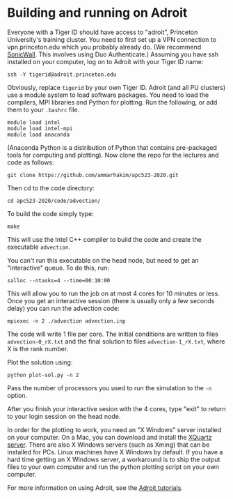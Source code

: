 # Building and running on Adroit

Everyone with a Tiger ID should have access to "adroit", Princeton
University's training cluster.  You need to first set up a VPN
connection to vpn.princeton.edu which you probably already do.
(We recommend 
[SonicWall](https://princeton.service-now.com/snap?sys_id=6023&id=kb_article).
This involves using Duo Authenticate.) Assuming you have ssh 
installed on your computer, log on to Adroit with your Tiger
ID name:

```
ssh -Y tigerid@adroit.princeton.edu
```

Obviously, replace ```tigerid``` by your own Tiger ID. Adroit (and all
PU clusters) use a module system to load software packages. You need
to load the compilers, MPI libraries and Python for plotting. Run the
following, or add them to your ```.bashrc``` file.

```
module load intel
module load intel-mpi
module load anaconda
```

(Anaconda Python is a distribution of Python that contains
pre-packaged tools for computing and plotting). Now clone the repo for
the lectures and code as follows:

```
git clone https://github.com/ammarhakim/apc523-2020.git
```

Then cd to the code directory:

```
cd apc523-2020/code/advection/
```

To build the code simply type:

```
make
```

This will use the Intel C++ compiler to build the code and create the
executable ```advection```.

You can't run this executable on the head node, but need to get an
"interactive" queue. To do this, run:

```
salloc --ntasks=4 --time=00:10:00
```

This will allow you to run the job on at most 4 cores for 10 minutes
or less. Once you get an interactive session (there is usually only 
a few seconds delay) you can run the advection code:

```
mpiexec -n 2 ./advection advection.inp
```

The code will write 1 file per core. The initial conditions are
written to files ```advection-0_rX.txt``` and the final solution to
files ```advection-1_rX.txt```, where X is the rank number.

Plot the solution using:

```
python plot-sol.py -n 2
```

Pass the number of processors you used to run the simulation to the
```-n``` option.

After you finish your interactive sesion with the 4 cores, type 
"exit" to return to your login session on the head node.

In order for the plotting to work, you need an "X Windows" server
installed on your computer.  On a Mac, you can download and install
the [XQuartz server](https://support.apple.com/en-us/HT201341).
There are also X Windows servers (such as Xming) that can be
installed for PCs.  Linux machines have X Windows by default. If
you have a hard time getting an X Windows server, a workaround is
to ship the output files to your own computer and run the
python plotting script on your own computer.

For more information on using Adroit, see the
[Adroit tutorials](https://researchcomputing.princeton.edu/computational-hardware/adroit/tutorials).
